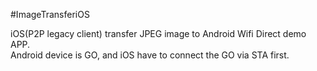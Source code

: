 #ImageTransferiOS

iOS(P2P legacy client) transfer JPEG image to Android Wifi Direct demo APP.  
Android device is GO, and iOS have to connect the GO via STA first. 
